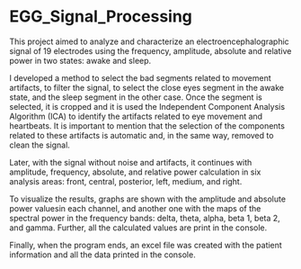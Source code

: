# EGG_Signal_Processing

This project aimed to analyze and characterize an electroencephalographic signal of 19 electrodes 
using the frequency, amplitude, absolute and relative power in two states: awake and sleep.

I developed a method to select the bad segments related to movement artifacts, to filter the signal, 
to select the close eyes segment in the awake state, and the sleep segment in the other case. Once 
the segment is selected, it is cropped and it is used the Independent Component Analysis Algorithm 
(ICA) to identify the artifacts related to eye movement and heartbeats. It is important to mention 
that the selection of the components related to these artifacts is automatic and, in the same way, 
removed to clean the signal.

Later, with the signal without noise and artifacts, it continues with amplitude, frequency, absolute, 
and relative power calculation in six analysis areas: front, central, posterior, left, medium, and right.

To visualize the results, graphs are shown with the amplitude and absolute power valuesin each channel, 
and another one with the maps of the spectral power in the frequency bands: delta, theta, alpha, beta 1, 
beta 2, and gamma. Further, all the calculated values ​​are print in the console.

Finally, when the program ends, an excel file was created with the patient information and all the data 
printed in the console.
